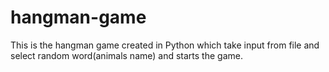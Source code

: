 # hangman-game
This is the hangman game created in Python which take input from file and select random word(animals name) and starts the game.
